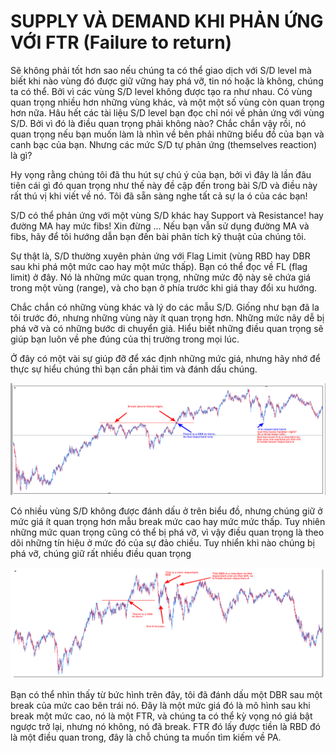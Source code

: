 # SUPPLY VÀ DEMAND KHI PHẢN ỨNG VỚI FTR (Failure to return)

Sẽ không phải tốt hơn sao nếu chúng ta có thể giao dịch với S/D level mà biết khi nào vùng đó được giữ vững hay phá vỡ, tin nó hoặc là không, chúng ta có thể. Bởi vì các vùng S/D level không được tạo ra như nhau. Có vùng quan trọng nhiều hơn những vùng khác, và một một số vùng còn quan trọng hơn nữa. Hâu hết các tài liệu S/D level bạn đọc chỉ nói về phản ứng với vùng S/D. Bởi vì đó là điều quan trọng phải không nào? Chắc chắn vậy rồi, nó quan trọng nếu bạn muốn làm là nhìn về bên phải những biểu đồ của bạn và canh bạc của bạn. Nhưng các mức S/D tự phản ứng (themselves reaction) là gì?

Hy vọng rằng chúng tôi đã thu hút sự chú ý của bạn, bởi vì đây là lần đâu tiên cái gì đó quan trọng như thế này đề cập đến trong bài S/D và điều này rất thú vị khi viết về nó. Tôi đã sẵn sàng nghe tất cả sự la ó của các bạn! 

S/D có thể phản ứng với một vùng S/D khác hay Support và Resistance! hay đường MA hay mức fibs! Xin đừng ... Nếu bạn vẫn sử dụng đường MA và fibs, hãy để tôi hướng dẫn bạn đến bài phân tích kỹ thuật của chúng tôi.

Sự thật là, S/D thường xuyên phản ứng với Flag Limit (vùng RBD hay DBR sau khi phá một mức cao hay một mức thấp). Bạn có thể đọc về FL (flag limit) ở đây. Nó là những mức quan trọng, những mức độ này sẽ chứa giá trong một vùng (range), và cho bạn ở phía trước khi giá thay đổi xu hướng. 

Chắc chắn có những vùng khác và lý do các mẫu S/D. Giống như bạn đã la tôi trước đó, nhưng những vùng này ít quan trọng hơn. Những mức nãy dễ bị phá vỡ và có những bước di chuyển giả. Hiểu biết những điều quan trọng sẽ giúp bạn luôn về phe đúng của thị trường trong mọi lúc.

Ở đây có một vài sự giúp đỡ để xác định những mức giá, nhưng hãy nhớ để thực sự hiểu chúng thì bạn cần phải tìm và đánh dấu chúng.

![](https://github.com/vuongmao/forexcollection/blob/master/SupplyDemandRTM/asset/fl-zone-important.png)

Có nhiều vùng S/D không được đánh dấu ở trên biểu đồ, nhưng chúng giữ ở mức giá ít quan trọng hơn mẫu break mức cao hay mức mức thấp. Tuy nhiên những mức quan trọng cũng có thể bị phá vỡ, vì vậy điều quan trọng là theo dõi những tín hiệu ở mức đó của sự đảo chiều. Tuy nhiển khi nào chúng bị phá vỡ, chúng giữ rất nhiều điều quan trọng

![](https://github.com/vuongmao/forexcollection/blob/master/SupplyDemandRTM/asset/fl-zone-lesser-important.png)

Bạn có thể nhìn thấy từ bức hình trên đây, tôi đã đánh dấu một DBR sau một break của mức cao bên trái nó. Đây là một mức giá đó là mô hình sau khi break một mức cao, nó là một FTR, và chúng ta có thể kỳ vọng nó giá bật ngược trở lại, nhưng nó không, nó đã break. FTR đó lấy được tiền là RBD đó là một điều quan trong, đây là chỗ chúng ta muốn tìm kiếm về PA.
